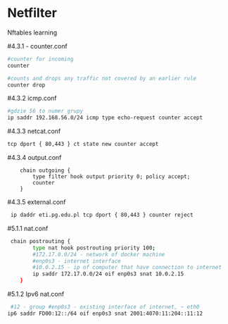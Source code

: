 # Netfilter
Nftables learning


#4.3.1 - counter.conf
```bash
#counter for incoming
counter

#counts and drops any traffic not covered by an earlier rule
counter drop
```

#4.3.2 icmp.conf
```bash
#gdzie 56 to numer grupy
ip saddr 192.168.56.0/24 icmp type echo-request counter accept	
```

#4.3.3 netcat.conf
```bash
tcp dport { 80,443 } ct state new counter accept 
```

#4.3.4 output.conf
```
    chain outgoing {
        type filter hook output priority 0; policy accept;
        counter
    }
```

#4.3.5 external.conf
```bash
 ip daddr eti.pg.edu.pl tcp dport { 80,443 } counter reject 
```

#5.1.1 nat.conf
```bash
 chain postrouting {
        type nat hook postrouting priority 100; 
        #172.17.0.0/24 - network of docker machine 
        #enp0s3 - internet interface
        #10.0.2.15 - ip of computer that have connection to internet
        ip saddr 172.17.0.0/24 oif enp0s3 snat 10.0.2.15 
    }
```

#5.1.2 Ipv6 nat.conf
```bash
 #12 - group #enp0s3 - existing interface of internet, ~ eth0
ip6 saddr FD00:12::/64 oif enp0s3 snat 2001:4070:11:204::11:12
```
